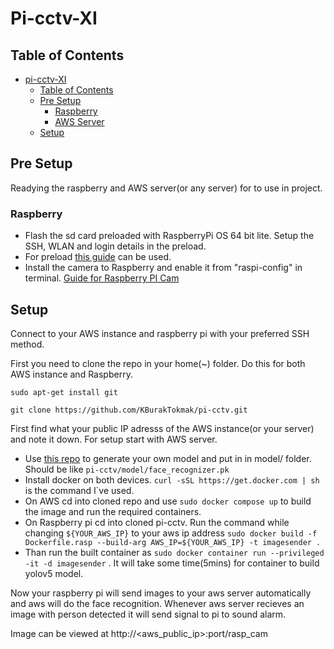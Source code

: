 # Pi-cctv-XI
## Table of Contents
- [pi-cctv-XI](#pi-cctv-xi)
  - [Table of Contents](#table-of-contents)
  - [Pre Setup](#pre-setup)
    - [Raspberry](#raspberry)
    - [AWS Server](#aws-server)
  - [Setup](#setup)
    

## Pre Setup

  Readying the raspberry and AWS server(or any server) for to use in project.

### Raspberry

* Flash the sd card preloaded with RaspberryPi OS 64 bit lite. Setup the SSH, WLAN and login details in the preload.
* For preload [this guide](https://projects.raspberrypi.org/en/projects/raspberry-pi-setting-up/2) can be used.
* Install the camera to Raspberry and enable it from "raspi-config" in terminal. [Guide for Raspberry PI Cam](https://raspberrytips.com/install-camera-raspberry-pi/)

## Setup
  
  Connect to your AWS instance and raspberry pi with your preferred SSH method.
  
  First you need to clone the repo in your home(~) folder. Do this for both AWS instance and Raspberry.

 `sudo apt-get install git`
  
  `git clone https://github.com/KBurakTokmak/pi-cctv.git`

  First find what your public IP adresss of the AWS instance(or your server) and note it down. For setup start with AWS server. 
* Use [this repo](https://github.com/arsfutura/face-recognition) to generate your own model and put in in model/ folder. Should be like `pi-cctv/model/face_recognizer.pk`
* Install docker on both devices. `curl -sSL https://get.docker.com | sh` is the command I`ve used.
* On AWS cd into cloned repo and use `sudo docker compose up` to build the image and run the required containers.
* On Raspberry pi cd into cloned pi-cctv. Run the command while changing `${YOUR_AWS_IP}` to your aws ip address `sudo docker build -f Dockerfile.rasp --build-arg AWS_IP=${YOUR_AWS_IP} -t imagesender .`
* Than run the built container as `sudo docker container run --privileged -it -d imagesender` . It will take some time(5mins) for container to build yolov5 model.

Now your raspberry pi will send images to your aws server automatically and aws will do the face recognition. Whenever aws server recieves an image with person detected it will send signal to pi to sound alarm.

Image can be viewed at http://<aws_public_ip>:port/rasp_cam
